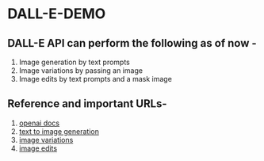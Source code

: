 # DALL-E-DEMO

## DALL-E API can perform the following as of now -

1. Image generation by text prompts
2. Image variations by passing an image
3. Image edits by text prompts and a mask image

## Reference and important URLs-

1. [openai docs](https://platform.openai.com/docs/guides/images)
2. [text to image generation](https://platform.openai.com/docs/guides/images/generations)
3. [image variations](https://platform.openai.com/docs/guides/images/variations)
4. [image edits](https://platform.openai.com/docs/guides/images/edits)
